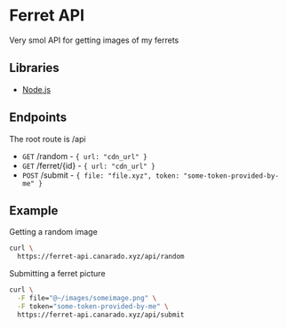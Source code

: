 # Ferret API
Very smol API for getting images of my ferrets

## Libraries
- [Node.js](https://github.com/canarado/ferret-api-ts-library)

## Endpoints
The root route is /api

- `GET` /random - `{ url: "cdn_url" }`
- `GET` /ferret/{id} - `{ url: "cdn_url" }`
- `POST` /submit - `{ file: "file.xyz", token: "some-token-provided-by-me" }`

## Example

Getting a random image
```sh
curl \
  https://ferret-api.canarado.xyz/api/random
```

Submitting a ferret picture
```sh
curl \
  -F file="@~/images/someimage.png" \
  -F token="some-token-provided-by-me" \
  https://ferret-api.canarado.xyz/api/submit
```